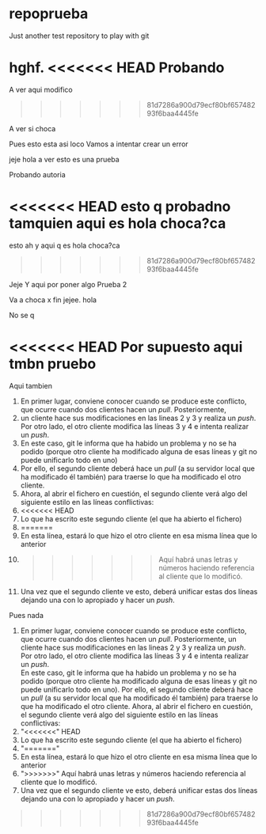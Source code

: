# repoprueba
Just another test repository to play with git

hghf.
<<<<<<< HEAD
Probando
=======
A ver aqui modifico
>>>>>>> 81d7286a900d79ecf80bf65748293f6baa4445fe

A ver si choca

Pues esto esta asi loco
Vamos a intentar crear un error

jeje
hola a ver esto es una prueba

Probando autoria

<<<<<<< HEAD
 esto q probadno tamquien aqui es hola  choca?ca
=======
 esto ah y aqui q es hola  choca?ca
>>>>>>> 81d7286a900d79ecf80bf65748293f6baa4445fe

Jeje
Y aqui por poner algo
Prueba 2

Va a choca x fin jejee.
hola

No se q

<<<<<<< HEAD
Por supuesto aqui tmbn pruebo
=======
Aqui tambien 

1. En primer lugar, conviene conocer cuando se produce este conflicto, que ocurre cuando dos clientes hacen un _pull_. Posteriormente,
  2. un cliente hace sus modificaciones en las lineas 2 y 3 y realiza un _push_. Por otro lado, el otro cliente modifica las líneas 3 y 4 e intenta realizar un _push_.
  3. En este caso, git le informa que ha habido un problema y no se ha podido (porque otro cliente ha modificado alguna de esas líneas y git no puede unificarlo todo en uno)
  4. Por ello, el segundo cliente deberá hace un _pull_ (a su servidor local que ha modificado él también) para traerse lo que ha modificado el otro cliente.
  5. Ahora, al abrir el fichero en cuestión, el segundo cliente verá algo del siguiente estilo en las líneas conflictivas:
  6. <<<<<<< HEAD
  7. Lo que ha escrito este segundo cliente (el que ha abierto el fichero)
  8. =======
  9. En esta línea, estará lo que hizo el otro cliente en esa misma línea que lo anterior
  10. >>>>>>> Aquí habrá unas letras y números haciendo referencia al cliente que lo modificó.
  11. Una vez que el segundo cliente ve esto, deberá unificar estas dos líneas dejando una con lo apropiado y hacer un _push_.


Pues nada


1. En primer lugar, conviene conocer cuando se produce este conflicto, que ocurre cuando dos clientes hacen un _pull_. Posteriormente, 
un cliente hace sus modificaciones en las lineas 2 y 3 y realiza un _push_. <br />
Por otro lado, el otro cliente modifica las líneas 3 y 4 e intenta realizar un _push_. <br />
En este caso, git le informa que ha habido un problema y no se ha podido (porque otro cliente ha modificado alguna de esas líneas y git no puede unificarlo todo en uno).
Por ello, el segundo cliente deberá hace un _pull_ (a su servidor local que ha modificado él también) para traerse lo que ha modificado el otro cliente.
Ahora, al abrir el fichero en cuestión, el segundo cliente verá algo del siguiente estilo en las líneas conflictivas:
  2. "<<<<<<<" HEAD
  3. Lo que ha escrito este segundo cliente (el que ha abierto el fichero)
  4. "======="
  5. En esta línea, estará lo que hizo el otro cliente en esa misma línea que lo anterior
  6. ">>>>>>>" Aquí habrá unas letras y números haciendo referencia al cliente que lo modificó.
  7. Una vez que el segundo cliente ve esto, deberá unificar estas dos líneas dejando una con lo apropiado y hacer un _push_.


>>>>>>> 81d7286a900d79ecf80bf65748293f6baa4445fe
